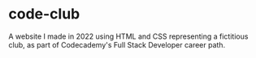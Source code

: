# code-club
A website I made in 2022 using HTML and CSS representing a fictitious club, as part of Codecademy's Full Stack Developer career path.
